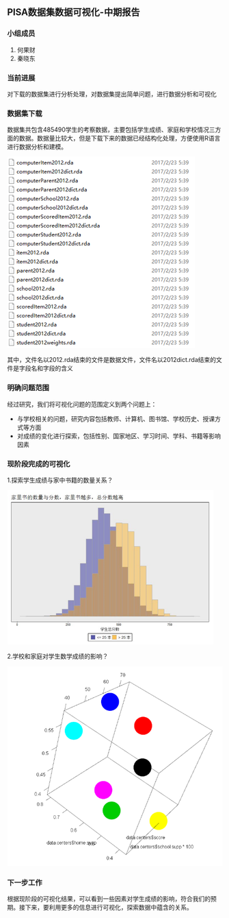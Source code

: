 ## PISA数据集数据可视化-中期报告

### 小组成员

1. 何果财
2. 秦晓东

### 当前进展

对下载的数据集进行分析处理，对数据集提出简单问题，进行数据分析和可视化

### 数据集下载

数据集共包含485490学生的考察数据，主要包括学生成绩、家庭和学校情况三方面的数据。数据量比较大，但是下载下来的数据已经结构化处理，方便使用R语言进行数据分析和建模。

<img src="https://raw.githubusercontent.com/hegc/md_ims/master/dm3.PNG" />

其中，文件名以2012.rda结束的文件是数据文件，文件名以2012dict.rda结束的文件是字段名和字段的含义

### 明确问题范围

经过研究，我们将可视化问题的范围定义到两个问题上：

- 与学校相关的问题，研究内容包括教师、计算机、图书馆、学校历史、授课方式等方面
- 对成绩的变化进行探索，包括性别、国家地区、学习时间、学科、书籍等影响因素

### 现阶段完成的可视化

1.探索学生成绩与家中书籍的数量关系？

<img src="https://raw.githubusercontent.com/hegc/md_ims/master/dm4.png" />

2.学校和家庭对学生数学成绩的影响？

<img src="https://raw.githubusercontent.com/hegc/md_ims/master/dm5.PNG" />

### 下一步工作

根据现阶段的可视化结果，可以看到一些因素对学生成绩的影响，符合我们的预期。接下来，要利用更多的信息进行可视化，探索数据中蕴含的关系。